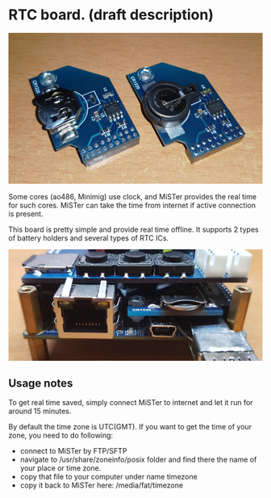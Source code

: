 # RTC board. (draft description)

![photo](pictures/rtc.jpg)

Some cores (ao486, Minimig) use clock, and MiSTer provides the real time for such cores. MiSTer can take the time from internet if active connection is present. 

This board is pretty simple and provide real time offline. It supports 2 types of battery holders and several types of RTC ICs.

![photo](pictures/rtc_inside.jpg)

## Usage notes
To get real time saved, simply connect MiSTer to internet and let it run for around 15 minutes.

By default the time zone is UTC(GMT). If you want to get the time of your zone, you need to do following:
* connect to MiSTer by FTP/SFTP
* navigate to /usr/share/zoneinfo/posix folder and find there the name of your place or time zone.
* copy that file to your computer under name timezone
* copy it back to MiSTer here: /media/fat/timezone

